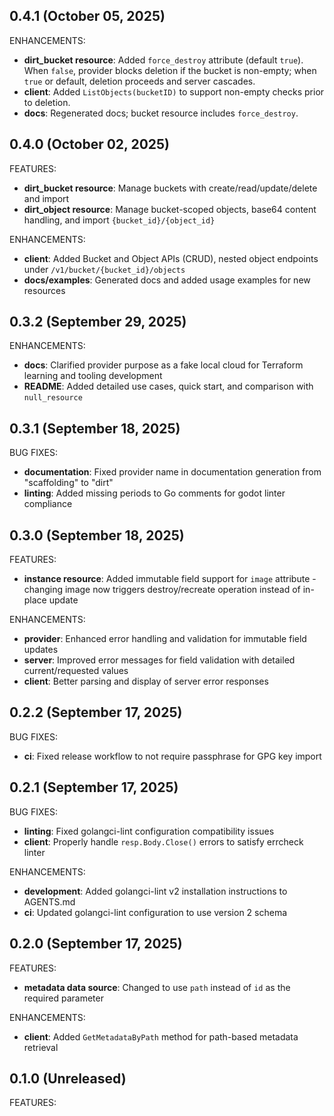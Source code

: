 ## 0.4.1 (October 05, 2025)

ENHANCEMENTS:
* **dirt_bucket resource**: Added `force_destroy` attribute (default `true`). When `false`, provider blocks deletion if the bucket is non-empty; when `true` or default, deletion proceeds and server cascades.
* **client**: Added `ListObjects(bucketID)` to support non-empty checks prior to deletion.
* **docs**: Regenerated docs; bucket resource includes `force_destroy`.

## 0.4.0 (October 02, 2025)

FEATURES:
* **dirt_bucket resource**: Manage buckets with create/read/update/delete and import
* **dirt_object resource**: Manage bucket-scoped objects, base64 content handling, and import `{bucket_id}/{object_id}`

ENHANCEMENTS:
* **client**: Added Bucket and Object APIs (CRUD), nested object endpoints under `/v1/bucket/{bucket_id}/objects`
* **docs/examples**: Generated docs and added usage examples for new resources

## 0.3.2 (September 29, 2025)

ENHANCEMENTS:
* **docs**: Clarified provider purpose as a fake local cloud for Terraform learning and tooling development
* **README**: Added detailed use cases, quick start, and comparison with `null_resource`

## 0.3.1 (September 18, 2025)

BUG FIXES:
* **documentation**: Fixed provider name in documentation generation from "scaffolding" to "dirt"
* **linting**: Added missing periods to Go comments for godot linter compliance

## 0.3.0 (September 18, 2025)

FEATURES:
* **instance resource**: Added immutable field support for `image` attribute - changing image now triggers destroy/recreate operation instead of in-place update

ENHANCEMENTS:
* **provider**: Enhanced error handling and validation for immutable field updates
* **server**: Improved error messages for field validation with detailed current/requested values
* **client**: Better parsing and display of server error responses

## 0.2.2 (September 17, 2025)

BUG FIXES:
* **ci**: Fixed release workflow to not require passphrase for GPG key import

## 0.2.1 (September 17, 2025)

BUG FIXES:
* **linting**: Fixed golangci-lint configuration compatibility issues
* **client**: Properly handle `resp.Body.Close()` errors to satisfy errcheck linter

ENHANCEMENTS:
* **development**: Added golangci-lint v2 installation instructions to AGENTS.md
* **ci**: Updated golangci-lint configuration to use version 2 schema

## 0.2.0 (September 17, 2025)

FEATURES:
* **metadata data source**: Changed to use `path` instead of `id` as the required parameter

ENHANCEMENTS:
* **client**: Added `GetMetadataByPath` method for path-based metadata retrieval

## 0.1.0 (Unreleased)

FEATURES:
